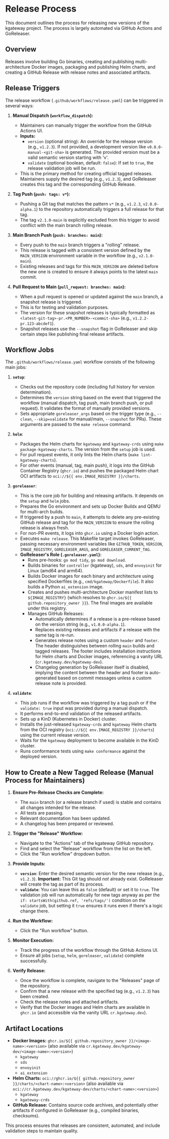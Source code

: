 # Release Process

This document outlines the process for releasing new versions of the kgateway project. The process is largely automated via GitHub Actions and GoReleaser.

## Overview

Releases involve building Go binaries, creating and publishing multi-architecture Docker images, packaging and publishing Helm charts, and creating a GitHub Release with release notes and associated artifacts.

## Release Triggers

The release workflow (`.github/workflows/release.yaml`) can be triggered in several ways:

1.  **Manual Dispatch (`workflow_dispatch`):**
    *   Maintainers can manually trigger the workflow from the GitHub Actions UI.
    *   **Inputs:**
        *   `version` (optional string): An override for the release version (e.g., `v1.2.3`). If not provided, a development version like `v0.0.0-manual-<git-sha>` is generated. The provided version must be a valid semantic version starting with 'v'.
        *   `validate` (optional boolean, default: `false`): If set to `true`, the release validation job will be run.
    *   This is the primary method for creating official tagged releases. Maintainers supply the desired tag (e.g., `v1.2.3`), and GoReleaser creates this tag and the corresponding GitHub Release.

2.  **Tag Push (`push: tags: v*`):**
    *   Pushing a Git tag that matches the pattern `v*` (e.g., `v1.2.3`, `v2.0.0-alpha.1`) to the repository automatically triggers a full release for that tag.
    *   The tag `v2.1.0-main` is explicitly excluded from this trigger to avoid conflict with the main branch rolling release.

3.  **Main Branch Push (`push: branches: main`):**
    *   Every push to the `main` branch triggers a "rolling" release.
    *   This release is tagged with a consistent version defined by the `MAIN_VERSION` environment variable in the workflow (e.g., `v2.1.0-main`).
    *   Existing releases and tags for this `MAIN_VERSION` are deleted before the new one is created to ensure it always points to the latest `main` commit.

4.  **Pull Request to Main (`pull_request: branches: main`):**
    *   When a pull request is opened or updated against the `main` branch, a snapshot release is triggered.
    *   This is for testing and validation purposes.
    *   The version for these snapshot releases is typically formatted as `<latest-git-tag>-pr.<PR_NUMBER>-<commit-sha>` (e.g., `v1.2.2-pr.123-abcdef1`).
    *   Snapshot releases use the `--snapshot` flag in GoReleaser and skip certain steps like publishing final release artifacts.

## Workflow Jobs

The `.github/workflows/release.yaml` workflow consists of the following main jobs:

1.  **`setup`**:
    *   Checks out the repository code (including full history for version determination).
    *   Determines the `version` string based on the event that triggered the workflow (manual dispatch, tag push, main branch push, or pull request). It validates the format of manually provided versions.
    *   Sets appropriate `goreleaser_args` based on the trigger type (e.g., `--clean`, `--skip=validate` for manual/main, `--snapshot` for PRs). These arguments are passed to the `make release` command.

2.  **`helm`**:
    *   Packages the Helm charts for `kgateway` and `kgateway-crds` using `make package-kgateway-charts`. The version from the `setup` job is used.
    *   For pull request events, it only lints the Helm charts (`make lint-kgateway-charts`).
    *   For other events (manual, tag, main push), it logs into the GitHub Container Registry (`ghcr.io`) and pushes the packaged Helm chart OCI artifacts to `oci://${{ env.IMAGE_REGISTRY }}/charts`.

3.  **`goreleaser`**:
    *   This is the core job for building and releasing artifacts. It depends on the `setup` and `helm` jobs.
    *   Prepares the Go environment and sets up Docker Buildx and QEMU for multi-arch builds.
    *   If triggered by a push to `main`, it attempts to delete any pre-existing GitHub release and tag for the `MAIN_VERSION` to ensure the rolling release is always fresh.
    *   For non-PR events, it logs into `ghcr.io` using a Docker login action.
    *   Executes `make release`. This Makefile target invokes GoReleaser, passing necessary environment variables like `GITHUB_TOKEN`, `VERSION`, `IMAGE_REGISTRY`, `GORELEASER_ARGS`, and `GORELEASER_CURRENT_TAG`.
    *   **GoReleaser's Role (`.goreleaser.yaml`):**
        *   Runs pre-hooks: `go mod tidy`, `go mod download`.
        *   Builds binaries for `controller` (kgateway), `sds`, and `envoyinit` for Linux (amd64 and arm64).
        *   Builds Docker images for each binary and architecture using specified Dockerfiles (e.g., `cmd/kgateway/Dockerfile`). It also builds a Python `ai_extension` image.
        *   Creates and pushes multi-architecture Docker manifest lists to `${IMAGE_REGISTRY}` (which resolves to `ghcr.io/${{ github.repository_owner }}`). The final images are available under this registry.
        *   Manages GitHub Releases:
            *   Automatically determines if a release is a pre-release based on the version string (e.g., `v1.0.0-alpha.1`).
            *   Replaces existing releases and artifacts if a release with the same tag is re-run.
            *   Generates release notes using a custom `header` and `footer`. The header distinguishes between rolling `main` builds and tagged releases. The footer includes installation instructions for Helm charts and Docker images, referencing a vanity URL (`cr.kgateway.dev/kgateway-dev`).
            *   Changelog generation by GoReleaser itself is disabled, implying the content between the header and footer is auto-generated based on commit messages unless a custom release note is provided.

4.  **`validate`**:
    *   This job runs if the workflow was triggered by a tag push or if the `validate: true` input was provided during a manual dispatch.
    *   It performs end-to-end validation of the released artifacts.
    *   Sets up a KinD (Kubernetes in Docker) cluster.
    *   Installs the just-released `kgateway-crds` and `kgateway` Helm charts from the OCI registry (`oci://${{ env.IMAGE_REGISTRY }}/charts`) using the current release version.
    *   Waits for the `kgateway` deployment to become available in the KinD cluster.
    *   Runs conformance tests using `make conformance` against the deployed version.

## How to Create a New Tagged Release (Manual Process for Maintainers)

1.  **Ensure Pre-Release Checks are Complete:**
    *   The `main` branch (or a release branch if used) is stable and contains all changes intended for the release.
    *   All tests are passing.
    *   Relevant documentation has been updated.
    *   A changelog has been prepared or reviewed.

2.  **Trigger the "Release" Workflow:**
    *   Navigate to the "Actions" tab of the kgateway GitHub repository.
    *   Find and select the "Release" workflow from the list on the left.
    *   Click the "Run workflow" dropdown button.

3.  **Provide Inputs:**
    *   **`version`**: Enter the desired semantic version for the new release (e.g., `v1.2.3`). **Important:** This Git tag should *not* already exist. GoReleaser will create the tag as part of its process.
    *   **`validate`**: You can leave this as `false` (default) or set it to `true`. The validation job will run automatically for new tags anyway as per the `if: startsWith(github.ref, 'refs/tags/')` condition on the `validate` job, but setting it `true` ensures it runs even if there's a logic change there.

4.  **Run the Workflow:**
    *   Click the "Run workflow" button.

5.  **Monitor Execution:**
    *   Track the progress of the workflow through the GitHub Actions UI.
    *   Ensure all jobs (`setup`, `helm`, `goreleaser`, `validate`) complete successfully.

6.  **Verify Release:**
    *   Once the workflow is complete, navigate to the "Releases" page of the repository.
    *   Confirm that a new release with the specified tag (e.g., `v1.2.3`) has been created.
    *   Check the release notes and attached artifacts.
    *   Verify that the Docker images and Helm charts are available in `ghcr.io` (and accessible via the vanity URL `cr.kgateway.dev`).

## Artifact Locations

*   **Docker Images:** `ghcr.io/${{ github.repository_owner }}/<image-name>:<version>` (also available via `cr.kgateway.dev/kgateway-dev/<image-name>:<version>`)
    *   `kgateway`
    *   `sds`
    *   `envoyinit`
    *   `ai_extension`
*   **Helm Charts:** `oci://ghcr.io/${{ github.repository_owner }}/charts/<chart-name>:<version>` (also available via `oci://cr.kgateway.dev/kgateway-dev/charts/<chart-name>:<version>`)
    *   `kgateway`
    *   `kgateway-crds`
*   **GitHub Release:** Contains source code archives, and potentially other artifacts if configured in GoReleaser (e.g., compiled binaries, checksums).

This process ensures that releases are consistent, automated, and include validation steps to maintain quality.
